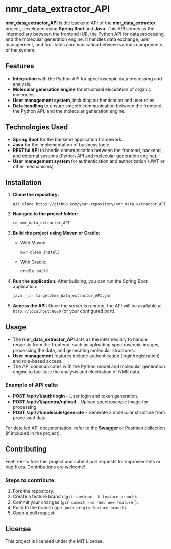 # nmr_data_extractor_API

**nmr_data_extractor_API** is the backend API of the **nmr_data_extractor** project, developed using **Spring Boot** and **Java**. This API serves as the intermediary between the frontend (UI), the Python API for data processing, and the molecular generation engine. It handles data exchange, user management, and facilitates communication between various components of the system.

## Features

- **Integration** with the Python API for spectroscopic data processing and analysis.
- **Molecular generation engine** for structural elucidation of organic molecules.
- **User management system**, including authentication and user roles.
- **Data handling** to ensure smooth communication between the frontend, the Python API, and the molecular generation engine.

## Technologies Used

- **Spring Boot** for the backend application framework.
- **Java** for the implementation of business logic.
- **RESTful API** to handle communication between the frontend, backend, and external systems (Python API and molecular generation engine).
- **User management system** for authentication and authorization (JWT or other mechanisms).
  
## Installation

1. **Clone the repository:**
    ```bash
    git clone https://github.com/your-repository/nmr_data_extractor_API.git
    ```
2. **Navigate to the project folder:**
    ```bash
    cd nmr_data_extractor_API
    ```
3. **Build the project using Maven or Gradle:**

    - With Maven:
      ```bash
      mvn clean install
      ```

    - With Gradle:
      ```bash
      gradle build
      ```

4. **Run the application:**
    After building, you can run the Spring Boot application:
    ```bash
    java -jar target/nmr_data_extractor_API.jar
    ```

5. **Access the API:**
    Once the server is running, the API will be available at `http://localhost:8080` (or your configured port).

## Usage

- The **nmr_data_extractor_API** acts as the intermediary to handle requests from the frontend, such as uploading spectroscopic images, processing the data, and generating molecular structures.
- **User management** features include authentication (login/registration) and role-based access.
- The API communicates with the Python model and molecular generation engine to facilitate the analysis and elucidation of NMR data.

### Example of API calls:

- **POST /api/v1/auth/login** - User login and token generation.
- **POST /api/v1/spectra/upload** - Upload spectroscopic image for processing.
- **POST /api/v1/molecule/generate** - Generate a molecular structure from processed data.

For detailed API documentation, refer to the **Swagger** or Postman collection (if included in the project).

## Contributing

Feel free to fork this project and submit pull requests for improvements or bug fixes. Contributions are welcome!

### Steps to contribute:

1. Fork the repository.
2. Create a feature branch (`git checkout -b feature-branch`).
3. Commit your changes (`git commit -am 'Add new feature'`).
4. Push to the branch (`git push origin feature-branch`).
5. Open a pull request.

## License

This project is licensed under the MIT License.

